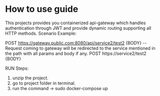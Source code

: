 # How to use guide

This projects provides you containerized api-gateway which handles authentication through JWT and provide dynamic routing supporting all HTTP methods.
Scenario Example:

POST https://gateway.public.com:8080/api/service2/test2
{BODY}
--Request coming to gateway will be redirected to the service mentioned in the path with all params and body if any.
POST https://service2/test2
{BODY}



RUN Steps:

1) unzip the project.
2) go to project folder in terminal.
3) run the command -> sudo docker-compose up
